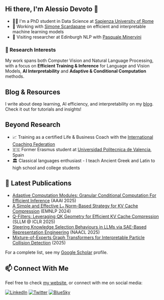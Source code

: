 ## Hi there, I'm Alessio Devoto 👋


- 👨‍🎓 I'm a PhD student in Data Science at [Sapienza University of Rome](https://phd.uniroma1.it/web/ALESSIO-DEVOTO_nP1701081_IT.aspx)
- 🌱 Working with [Simone Scardapane](https://www.sscardapane.it) on efficient and interpretable machine learning models
- 🏴󠁧󠁢󠁳󠁣󠁴󠁿 Visiting researcher at Edinburgh NLP with [Pasquale Minervini](https://neuralnoise.com/)

### 🔬 Research Interests

My work spans both Computer Vision and Natural Language Processing, with a focus on **Efficient Training & Inference** for Language and Vision Models, **AI Interpretability** and **Adaptive & Conditional Computation** methods.

## Blog & Resources

I write about deep learning, AI efficiency, and interpretability on my [blog](https://alessiodevoto.github.io/blog/). Check it out for tutorials and insights!

## Beyond Research

- 📈 Training as a certified Life & Business Coach with the [International Coaching Federation](https://coachingfederation.org)
- 🇪🇸 Former Erasmus student at [Universidad Politecnica de Valencia](http://www.upv.es/es), Spain
- 🏛️ Classical languages enthusiast - I teach Ancient Greek and Latin to high school and college students

## 📝 Latest Publications

- [Adaptive Computation Modules: Granular Conditional Computation For Efficient Inference](https://arxiv.org/abs/2312.10193) (AAAI 2025)
- [A Simple and Effective L₂ Norm-Based Strategy for KV Cache Compression](https://arxiv.org/abs/2406.11430) (EMNLP 2024)
- [Q-Filters: Leveraging QK Geometry for Efficient KV Cache Compression](https://arxiv.org/abs/2503.02812) (SLLM @ ICLR 2025)
- [Steering Knowledge Selection Behaviours in LLMs via SAE-Based Representation Engineering](https://arxiv.org/abs/2410.15999) (NAACL 2025)
- [Mixture-of-Experts Graph Transformers for Interpretable Particle Collision Detection](https://arxiv.org/abs/2501.03432) (2025)

For a complete list, see my [Google Scholar](https://scholar.google.com/citations?user=er31rp0AAAAJ&hl) profile.

## 📫 Connect With Me

Feel free to check [my website](https://alessiodevoto.github.io/), or connect with me on social media:

[![LinkedIn](https://img.shields.io/badge/LinkedIn-0077B5?style=for-the-badge&logo=linkedin&logoColor=white)](https://www.linkedin.com/in/alessio-devoto/)
[![Twitter](https://img.shields.io/badge/Twitter-1DA1F2?style=for-the-badge&logo=twitter&logoColor=white)](https://x.com/devoto_alessio)
[![BlueSky](https://img.shields.io/badge/BlueSky-0285FF?style=for-the-badge&logo=bluesky&logoColor=white)](https://bsky.app/profile/alessiodevoto.bsky.social)



